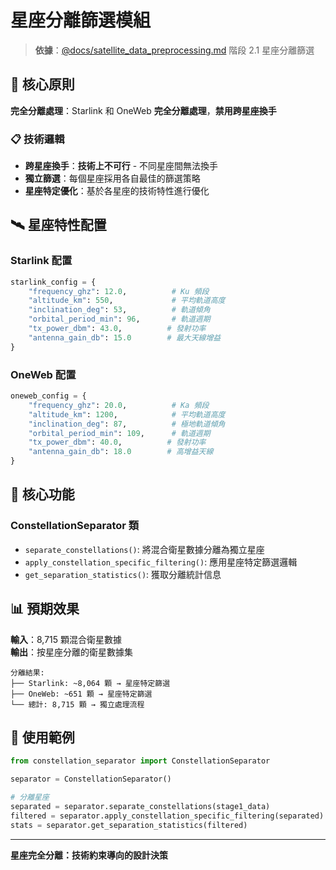 # 星座分離篩選模組

> **依據**：[@docs/satellite_data_preprocessing.md](../../docs/satellite_data_preprocessing.md) 階段 2.1 星座分離篩選

## 🎯 核心原則

**完全分離處理**：Starlink 和 OneWeb **完全分離處理**，**禁用跨星座換手**

### 📋 技術邏輯

- **跨星座換手**：**技術上不可行** - 不同星座間無法換手
- **獨立篩選**：每個星座採用各自最佳的篩選策略
- **星座特定優化**：基於各星座的技術特性進行優化

## 🛰️ 星座特性配置

### Starlink 配置
```python
starlink_config = {
    "frequency_ghz": 12.0,          # Ku 頻段
    "altitude_km": 550,             # 平均軌道高度
    "inclination_deg": 53,          # 軌道傾角
    "orbital_period_min": 96,       # 軌道週期
    "tx_power_dbm": 43.0,          # 發射功率
    "antenna_gain_db": 15.0        # 最大天線增益
}
```

### OneWeb 配置
```python
oneweb_config = {
    "frequency_ghz": 20.0,          # Ka 頻段
    "altitude_km": 1200,            # 平均軌道高度
    "inclination_deg": 87,          # 極地軌道傾角
    "orbital_period_min": 109,      # 軌道週期
    "tx_power_dbm": 40.0,          # 發射功率
    "antenna_gain_db": 18.0        # 高增益天線
}
```

## 🔧 核心功能

### ConstellationSeparator 類

- `separate_constellations()`: 將混合衛星數據分離為獨立星座
- `apply_constellation_specific_filtering()`: 應用星座特定篩選邏輯
- `get_separation_statistics()`: 獲取分離統計信息

## 📊 預期效果

**輸入**：8,715 顆混合衛星數據  
**輸出**：按星座分離的衛星數據集

```
分離結果:
├── Starlink: ~8,064 顆 → 星座特定篩選
├── OneWeb: ~651 顆 → 星座特定篩選
└── 總計: 8,715 顆 → 獨立處理流程
```

## 🚀 使用範例

```python
from constellation_separator import ConstellationSeparator

separator = ConstellationSeparator()

# 分離星座
separated = separator.separate_constellations(stage1_data)
filtered = separator.apply_constellation_specific_filtering(separated)
stats = separator.get_separation_statistics(filtered)
```

---

**星座完全分離：技術約束導向的設計決策**